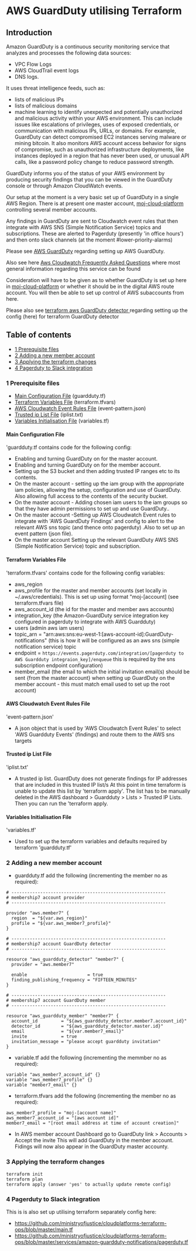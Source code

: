 # AWS GuardDuty utilising Terraform
  
## Introduction

Amazon GuardDuty is a continuous security monitoring service that analyzes and processes the following data sources:

* VPC Flow Logs
* AWS CloudTrail event logs
* DNS logs.

It uses threat intelligence feeds, such as:

* lists of malicious IPs
* lists of malicious domains
* machine learning to identify unexpected and potentially unauthorized and malicious activity within your AWS environment. This can include issues like escalations of privileges, uses of exposed credentials, or communication with malicious IPs, URLs, or domains. For example, GuardDuty can detect compromised EC2 instances serving malware or mining bitcoin.
It also monitors AWS account access behavior for signs of compromise, such as unauthorized infrastructure deployments, like instances deployed in a region that has never been used, or unusual API calls, like a password policy change to reduce password strength.

GuardDuty informs you of the status of your AWS environment by producing security findings that you can be viewed in the GuardDuty console or through Amazon CloudWatch events.

Our setup at the moment is a very basic set up of GuardDuty in a single AWS Region. There is at present one master account, [moj-cloud-platform](https://moj-cloud-platform-test-2.eu.auth0.com/samlp/WAgw4FygIHs1Vny6whAjfnem6BiUr4qv) controlling several member accounts.

Any findings in GuardDuty are sent to Cloudwatch event rules that then integrate with AWS SNS (Simple Notification Service) topics and subscriptions. These are alerted to Pagerduty (presently 'in office hours') and then onto slack channels (at the moment #lower-priority-alarms)

Please see [AWS GuardDuty](https://docs.aws.amazon.com/guardduty/latest/ug/guardduty_settingup.html) regarding setting up AWS GuardDuty.

Also see here [Aws Cloudwatch Frequently Asked Questions](https://aws.amazon.com/guardduty/faqs/) where most general information regarding this service can be found

Consideration will have to be given as to whether GuardDuty is set up here in [moj-cloud-platform](https://moj-cloud-platform-test-2.eu.auth0.com/samlp/WAgw4FygIHs1Vny6whAjfnem6BiUr4qv) or whether it should be in the digital AWS route account. You will then be able to set up control of AWS subaccounts from here.

Please also see [terraform aws GuardDuty detector ](https://www.terraform.io/docs/providers/aws/r/guardduty_detector.html) regarding setting up the config (here) for terraform GuardDuty detector

## Table of contents
  - [1 Prerequisite files](#1-prerequisite-files)
  - [2 Adding a new member account](#2-adding-a-new-member-account)
  - [3 Applying the terraform changes](#3-applying-the-terraform-changes)
  - [4 Pagerduty to Slack integration](#4-pagerduty-to-slack-integration)

### 1 Prerequisite files

  - [Main Configuration File](#main-configuration-file) (guardduty.tf)
  - [Terraform Variables File](#terraform-variables-file) (terraform.tfvars)
  - [AWS Cloudwatch Event Rules File](#aws-cloudwatch-event-rules-file) (event-pattern.json)
  - [Trusted ip List File](#trusted-ip-list-file)  (iplist.txt)
  - [Variables Initialisation File](#variables-initialisation-file) (variables.tf)


#### Main Configuration File

'guardduty.tf contains code for the following config:

* Enabling and turning GuardDuty on for the master account.
* Enabling and turning GuardDuty on for the member account.
* Setting up the S3 bucket and then adding trusted IP ranges etc to its contents.
* On the master account - setting up the iam group with the appropriate iam policies, allowing the setup, configuration and use of GuardDuty. Also allowing full access to the contents of the security bucket.
* On the master account - Adding chosen iam users to the iam groups so that they have admin permissions to set up and use GuardDuty..
* On the master account -Setting up AWS Cloudwatch Event rules to integrate with 'AWS GuardDuty Findings' and config to alert to the relevant AWS sns topic (and thence onto pagerduty)
.Also to set up an event pattern (json file).
* On the master account Setting up the relevant GuardDuty AWS SNS (Simple Notification Service) topic and subscription.

#### Terraform Variables File

'terraform.tfvars' contains code for the following config variables:

* aws_region
* aws_profile for the master and member accounts (set locally in ~/.aws/credentials). This is set up using format "moj-[account] (see terraform.tfvars file)
* aws_account_id (the id for the master and member aws accounts)
* integration_key (the Amazon-GuardDuty service integration key configured in pagerduty to integrate with AWS Guardduty)
* users (admin aws iam  users)
* topic_arn = "arn:aws:sns:eu-west-1:[aws-account-id]:GuardDuty-notifications" (this is how it will be configured as an aws sns (simple notification service) topic
* endpoint  = ``` https://events.pagerduty.com/integration/[pagerduty to AWS Guardduty integraion_key]/enqueue ``` this is required by the sns subscription endpoint configuration)
* member_email (the email to which the initial invitation email(s) should be sent {from the master account} when setting up GuardDuty on the member account - this must match email used to set up the root account)
#### AWS Cloudwatch Event Rules File

'event-pattern.json'

* A json object that is used by 'AWS Cloudwatch Event Rules' to select 'AWS Guardduty Events' (findings) and route them to the AWS sns targets


#### Trusted ip List File

'iplist.txt'

* A trusted ip list. GuardDuty does not generate findings for IP addresses that are included in this trusted IP list/s
At this point in time terraform is unable to update this list by 'terraform apply'. The list has to be manually deleted in the AWS dashboard >  Guardduty > Lists > Trusted IP Lists. Then you can run the 'terraform apply.

#### Variables Initialisation File

'variables.tf'

* Used to set up the terraform variables and defaults required by terraform 'guardduty.tf'

### 2 Adding a new member account

* guardduty.tf add the following (incrementing the member no as required):

```
# -----------------------------------------------------------
# membership7 account provider
# -----------------------------------------------------------

provider "aws.member7" {
  region  = "${var.aws_region}"
  profile = "${var.aws_member7_profile}"
}

# -----------------------------------------------------------
# membership7 account GuardDuty detector
# -----------------------------------------------------------

resource "aws_guardduty_detector" "member7" {
  provider = "aws.member7"

  enable                       = true
  finding_publishing_frequency = "FIFTEEN_MINUTES"
}

# -----------------------------------------------------------
# membership7 account GuardDuty member
# -----------------------------------------------------------

resource "aws_guardduty_member" "member7" {
  account_id         = "${aws_guardduty_detector.member7.account_id}"
  detector_id        = "${aws_guardduty_detector.master.id}"
  email              = "${var.member7_email}"
  invite             = true
  invitation_message = "please accept guardduty invitation"
}
```

* variable.tf add the following (incrementing the memmber no as required):

```
variable "aws_member7_account_id" {}
variable "aws_member7_profile" {}
variable "member7_email" {}
```

* terraform.tfvars add the following (incrementing the member no as required):

```
aws_member7_profile = "moj-[account name]"
aws_member7_account_id = "[aws account id]"
member7_email = "[root email address at time of account creation]"
```

* In AWS member account Dashboard go to GuardDuty link > Accounts > Accept the invite
This will add GuardDuty in the member account. Fidings will now also appear in the GuardDuty master accounty.

### 3 Applying the terraform changes

```
terraform init
terraform plan
terraform apply (answer 'yes' to actually update remote config)
```

### 4 Pagerduty to Slack integration

This is is also set up utilising terraform separately config here:

* https://github.com/ministryofjustice/cloudplatforms-terraform-ops/blob/master/main.tf
* https://github.com/ministryofjustice/cloudplatforms-terraform-ops/blob/master/services/amazon-guardduty-notifications/pagerduty.tf
